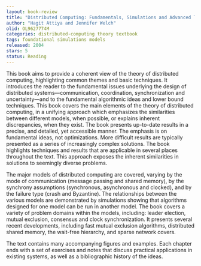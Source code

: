 ```yaml
---
layout: book-review
title: "Distributed Computing: Fundamentals, Simulations and Advanced Topics"
author: "Hagit Attiya and Jennifer Welch"
olid: OL9627774M
categories: distributed-computing theory textbook
tags: foundational simulations models
released: 2004
stars: 5
status: Reading
---
```


This book aims to provide a coherent view of the theory of distributed computing, highlighting common themes and basic techniques. It introduces the reader to the fundamental issues underlying the design of distributed systems—communication, coordination, synchronization and uncertainty—and to the fundamental algorithmic ideas and lower bound techniques.
This book covers the main elements of the theory of distributed computing, in a unifying approach which emphasizes the similarities between different models, when possible, or explains inherent discrepancies, when they exist. The book presents up-to-date results in a precise, and detailed, yet accessible manner. The emphasis is on fundamental ideas, not optimizations. More difficult results are typically presented as a series of increasingly complex solutions. The book highlights techniques and results that are applicable in several places throughout the text. This approach exposes the inherent similarities in solutions to seemingly diverse problems.

The major models of distributed computing are covered, varying by the mode of communication (message passing and shared memory), by the synchrony assumptions (synchronous, asynchronous and clocked), and by the failure type (crash and Byzantine). The relationships between the various models are demonstrated by simulations showing that algorithms designed for one model can be run in another model. The book covers a variety of problem domains within the models, including: leader election, mutual exclusion, consensus and clock synchronization. It presents several recent developments, including fast mutual exclusion algorithms, distributed shared memory, the wait-free hierarchy, and sparse network covers.

The text contains many accompanying figures and examples. Each chapter ends with a set of exercises and notes that discuss practical applications in existing systems, as well as a bibliographic history of the ideas.
